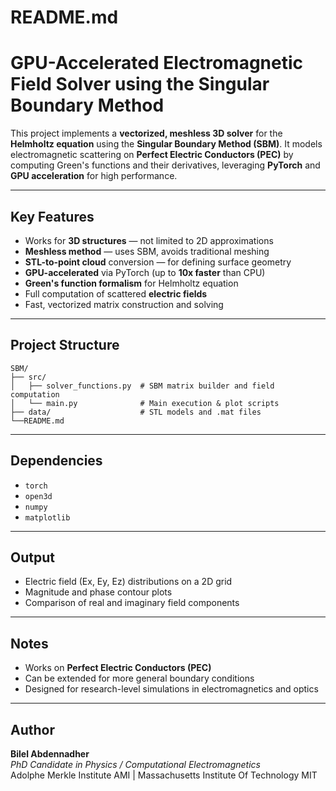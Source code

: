 # README.md

#  GPU-Accelerated Electromagnetic Field Solver using the Singular Boundary Method

This project implements a **vectorized, meshless 3D solver** for the **Helmholtz equation** using the **Singular Boundary Method (SBM)**. It models electromagnetic scattering on **Perfect Electric Conductors (PEC)** by computing Green's functions and their derivatives, leveraging **PyTorch** and **GPU acceleration** for high performance.

---

##  Key Features
- Works for **3D structures** — not limited to 2D approximations
- **Meshless method** — uses SBM, avoids traditional meshing
- **STL-to-point cloud** conversion — for defining surface geometry
- **GPU-accelerated** via PyTorch (up to **10x faster** than CPU)
- **Green's function formalism** for Helmholtz equation
- Full computation of scattered **electric fields**
- Fast, vectorized matrix construction and solving

---

##  Project Structure

```
SBM/
├── src/
│   ├── solver_functions.py  # SBM matrix builder and field computation
│   └── main.py              # Main execution & plot scripts 
├── data/                    # STL models and .mat files
└──README.md
```

---

## Dependencies
- `torch`
- `open3d`
- `numpy`
- `matplotlib`

---

## Output

- Electric field (Ex, Ey, Ez) distributions on a 2D grid
- Magnitude and phase contour plots
- Comparison of real and imaginary field components

---

## Notes

- Works on **Perfect Electric Conductors (PEC)**
- Can be extended for more general boundary conditions
- Designed for research-level simulations in electromagnetics and optics

---

## Author

**Bilel Abdennadher**  
_PhD Candidate in Physics / Computational Electromagnetics_  
Adolphe Merkle Institute AMI | Massachusetts Institute Of Technology MIT
